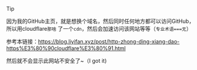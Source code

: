 > [!TIP]
> 因为我的GitHub主页，就是想换个域名，然后同时任何地方都可以访问GitHub，所以用cloudflare`那啥` 了一个`cdn`，然后会加速访问该网站等等（`专业术语===无`）

参考本链接：https://blog.liyifan.xyz/post/http-zhong-ding-xiang-dao-https%E3%80%90cloudflare%E3%80%91.html

然后就不会显示此网站不安全了~（I got it)